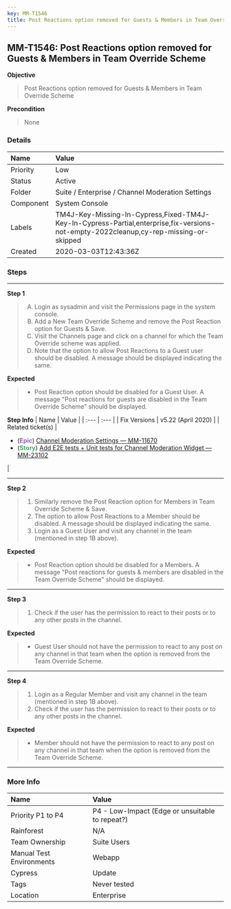 ```yaml
---
key: MM-T1546
title: Post Reactions option removed for Guests & Members in Team Override Scheme
---
```


## MM-T1546: Post Reactions option removed for Guests & Members in Team Override Scheme

**Objective**

> <article>Post Reactions option removed for Guests &amp; Members in Team Override Scheme</article>

**Precondition**

> <article>None</article>

### Details

| Name      | Value                                                                                                                                 |
| :-------- | :------------------------------------------------------------------------------------------------------------------------------------ |
| Priority  | Low                                                                                                                                   |
| Status    | Active                                                                                                                                |
| Folder    | Suite / Enterprise / Channel Moderation Settings                                                                                      |
| Component | System Console                                                                                                                        |
| Labels    | TM4J-Key-Missing-In-Cypress,Fixed-TM4J-Key-In-Cypress-Partial,enterprise,fix-versions-not-empty-2022cleanup,cy-rep-missing-or-skipped |
| Created   | 2020-03-03T12:43:36Z                                                                                                                  |

### Steps

<hr/>

**Step 1**

> <article><ol style="list-style-type: upper-alpha;"><li>Login as sysadmin and visit the Permissions page in the system console.</li><li>Add a New Team Override Scheme and remove the Post Reaction option for Guests &amp; Save.</li><li>Visit the Channels page and click on a channel for which the Team Override scheme was applied.</li><li>Note that the option to allow Post Reactions to a Guest user should be disabled. A message should be displayed indicating the same.</li></ol></article>

**Expected**

> <article><ul><li>Post Reaction option should be disabled for a Guest User. A message "Post reactions for guests are disabled in the Team Override Scheme" should be displayed.</li></ul></article>

**Step Info**
| Name | Value |
| :--- | :--- |
| Fix Versions | v5.22 (April 2020) |
| Related ticket(s) | <ul><li>(<strong><span style="color: rgb(147, 101, 184);">Epic</span></strong>) <a href="https://mattermost.atlassian.net/browse/MM-11670">Channel Moderation Settings — MM-11670</a></li><li>(<strong><span style="color: rgb(65, 168, 95);">Story</span></strong>) <a href="http://mmthttps%3A//mattermost.atlassian.net/browse/MM-23102">Add E2E tests + Unit tests for Channel Moderation Widget — MM-23102</a></li></ul> |

<hr/>

**Step 2**

> <article><ol><li>Similarly remove the Post Reaction option for Members in Team Override Scheme &amp; Save.</li><li>The option to allow Post Reactions to a Member should be disabled. A message should be displayed indicating the same.</li><li>Login as a Guest User and visit any channel in the team (mentioned in step 1B above).</li></ol></article>

**Expected**

> <article><ul><li>Post Reaction option should be disabled for a Members. A message "Post reactions for guests &amp; members are disabled in the Team Override Scheme" should be displayed.</li></ul></article>

<hr/>

**Step 3**

> <article><ol><li>Check if the user has the permission to react to their posts or to any other posts in the channel.</li></ol></article>

**Expected**

> <article><ul><li>Guest User should not have the permission to react to any post on any channel in that team when the option is removed from the Team Override Scheme.</li></ul></article>

<hr/>

**Step 4**

> <article><ol><li>Login as a Regular Member and visit any channel in the team (mentioned in step 1B above).</li><li>Check if the user has the permission to react to their posts or to any other posts in the channel.</li></ol></article>

**Expected**

> <article><ul><li>Member should not have the permission to react to any post on any channel in that team when the option is removed from the Team Override Scheme.</li></ul></article>

<hr/>

### More Info

| Name                     | Value                                           |
| :----------------------- | :---------------------------------------------- |
| Priority P1 to P4        | P4 - Low-Impact (Edge or unsuitable to repeat?) |
| Rainforest               | N/A                                             |
| Team Ownership           | Suite Users                                     |
| Manual Test Environments | Webapp                                          |
| Cypress                  | Update                                          |
| Tags                     | Never tested                                    |
| Location                 | Enterprise                                      |
